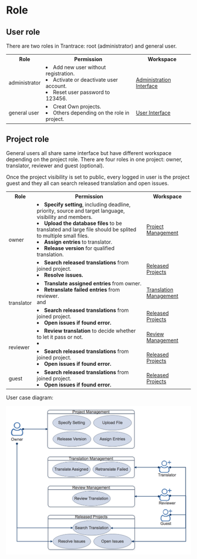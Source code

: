 # Role

## User role 

<span id='system-roles'></span>

There are two roles in Trantrace: root (administrator) and general user.

<table>
  <tr>
    <th>Role</th>
    <th>Permission</th>
    <th>Workspace</th>
  </tr>
  <tr>
    <td>administrator</td>
    <td>
      <li>Add new user without registration.</li>
      <li>Activate or deactivate user account.</li>
      <li>Reset user password to 123456.</li>
    </td>
    <td><a href="../interface/root.md">Administration Interface</a></td>
  </tr>
  <tr>
    <td>general user</td>
    <td>
      <li>Creat Own projects.</li>
      <li>Others depending on the role in project.</li>
    </td>
    <td><a href="../interface/user.md">User Interface</a></td>
  </tr>
</table>

## Project role

General users all share same interface but have different workspace depending on the project role. There are four roles in one project: owner, translator, reviewer and guest (optional).

Once the project visibility is set to public, every logged in user is the project guest and they all can search released translation and open issues.

<table>
  <tr>
    <th>Role</th>
    <th>Permission</th>
    <th>Workspace</th>
  </tr>
  <tr>
    <td rowspan="2">owner</td>
    <td>
      <li><b>Specify setting</b>, including deadline, priority, source and target language, visibility and members.</li> 
      <li><b>Upload the database files</b> to be translated and large file should be splited to multiple small files.</li>
      <li><b>Assign entries</b> to translator.</li>
      <li><b>Release version</b> for qualified translation.</li>
    </td>
    <td><a href="../interface/owner-project-management.md">Project Management</a></td>
  </tr>
  <tr>
    <td>
      <li><b>Search released translations</b> from joined project.</li>
      <li><b>Resolve issues.</b></li>
    </td>
    <td><a href="../interface/guest-released-projects.md">Released Projects</a></td>
  </tr>
  <tr>
    <td rowspan="2">translator</td>
    <td>
      <li><b>Translate assigned entries</b> from owner.</li>
      <li><b>Retranslate failed entries</b> from reviewer.</li>
     and </td>
    <td><a href="../interface/translator-translation-management.md">Translation Management</a></td>
  </tr>
  <tr>
    <td>
      <li><b>Search released translations</b> from joined project.</li>
      <li><b>Open issues if found error.</b></li>
    <td><a href="../interface/guest-released-projects.md">Released Projects</a></td>
  </tr>
  <tr>
    <td rowspan="2">reviewer</td>
    <td><li><b>Review translation</b> to decide whether to let it pass or not.<li></td>
    <td><a href="../interface/reviewer-review-management.md">Review Management</a></td>
  </tr>
  <tr>
    <td>
      <li><b>Search released translations</b> from joined project.</li>
      <li><b>Open issues if found error.</b></li>
    </td>
    <td><a href="../interface/guest-released-projects.md">Released Projects</a></td>
  </tr>
  <tr>
    <td>guest</td>
    <td>
      <li><b>Search released translations</b> from joined project.</li>
      <li><b>Open issues if found error.</b></li>
    </td>
    <td><a href="../interface/guest-released-projects.md">Released Projects</a></td>
  </tr>
</table>

User case diagram:

![](/assets/usercase.png)


